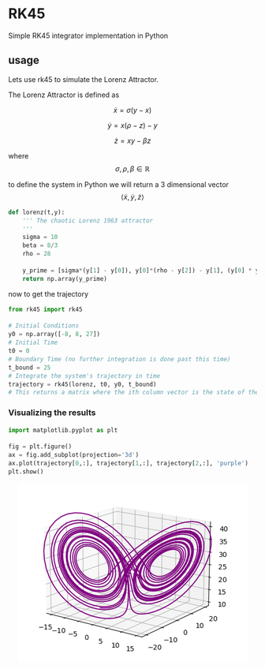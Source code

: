 # RK45

Simple RK45 integrator implementation in Python

## usage

Lets use rk45 to simulate the Lorenz Attractor.

The Lorenz Attractor is defined as 

$$\dot{x} = \sigma(y - x)$$

$$\dot{y} = x(\rho - z) - y$$

$$\dot{z} = xy - \beta z$$

where $$\sigma, \rho, \beta \in \mathbb{R}$$

to define the system in Python we will return a 3 dimensional vector 
$$\langle 
    \dot{x}, 
    \dot{y}, 
    \dot{z} 
\rangle$$

```python
def lorenz(t,y):
    ''' The chaotic Lorenz 1963 attractor
    '''
    sigma = 10
    beta = 8/3
    rho = 28

    y_prime = [sigma*(y[1] - y[0]), y[0]*(rho - y[2]) - y[1], (y[0] * y[1]) - (beta * y[2])]
    return np.array(y_prime)
```

now to get the trajectory

```python
from rk45 import rk45

# Initial Conditions
y0 = np.array([-8, 8, 27])
# Initial Time
t0 = 0
# Boundary Time (no further integration is done past this time)
t_bound = 25
# Integrate the system's trajectory in time
trajectory = rk45(lorenz, t0, y0, t_bound)
# This returns a matrix where the ith column vector is the state of the system at time i
```

### Visualizing the results

```python
import matplotlib.pyplot as plt

fig = plt.figure()
ax = fig.add_subplot(projection='3d')
ax.plot(trajectory[0,:], trajectory[1,:], trajectory[2,:], 'purple')
plt.show()
```

<p align='center'>
    <img src='./imgs/lorenz.png'>
</p>